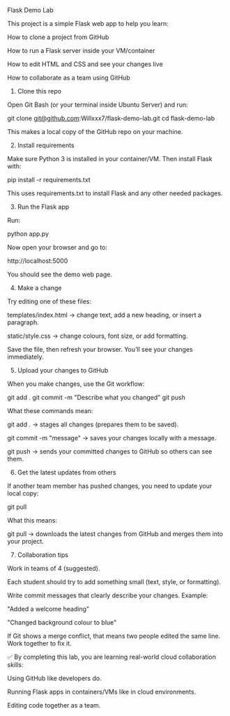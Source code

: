Flask Demo Lab

This project is a simple Flask web app to help you learn:

How to clone a project from GitHub

How to run a Flask server inside your VM/container

How to edit HTML and CSS and see your changes live

How to collaborate as a team using GitHub

1. Clone this repo

Open Git Bash (or your terminal inside Ubuntu Server) and run:

git clone git@github.com:Willxxx7/flask-demo-lab.git
cd flask-demo-lab


This makes a local copy of the GitHub repo on your machine.

2. Install requirements

Make sure Python 3 is installed in your container/VM. Then install Flask with:

pip install -r requirements.txt


This uses requirements.txt to install Flask and any other needed packages.

3. Run the Flask app

Run:

python app.py


Now open your browser and go to:

http://localhost:5000


You should see the demo web page.

4. Make a change

Try editing one of these files:

templates/index.html → change text, add a new heading, or insert a paragraph.

static/style.css → change colours, font size, or add formatting.

Save the file, then refresh your browser. You’ll see your changes immediately.

5. Upload your changes to GitHub

When you make changes, use the Git workflow:

git add .
git commit -m "Describe what you changed"
git push

What these commands mean:

git add . → stages all changes (prepares them to be saved).

git commit -m "message" → saves your changes locally with a message.

git push → sends your committed changes to GitHub so others can see them.

6. Get the latest updates from others

If another team member has pushed changes, you need to update your local copy:

git pull

What this means:

git pull → downloads the latest changes from GitHub and merges them into your project.

7. Collaboration tips

Work in teams of 4 (suggested).

Each student should try to add something small (text, style, or formatting).

Write commit messages that clearly describe your changes. Example:

"Added a welcome heading"

"Changed background colour to blue"

If Git shows a merge conflict, that means two people edited the same line. Work together to fix it.

✅ By completing this lab, you are learning real-world cloud collaboration skills:

Using GitHub like developers do.

Running Flask apps in containers/VMs like in cloud environments.

Editing code together as a team.
